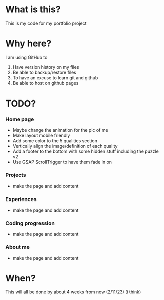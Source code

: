 # What is this?
This is my code for my portfolio project

# Why here?

I am using GitHub to

 1. Have version history on my files
 2. Be able to backup/restore files
 3. To have an excuse to learn git and github
 4. Be able to host on github pages

# TODO?

### Home page

 - Maybe change the animation for the pic of me 
 - Make layout mobile friendly
 - Add some color to the 5 qualities section
 - Vertically align the image/definition of each quality
 - Add a footer to the bottom with some hidden stuff including the puzzle v2
 - Use GSAP ScrollTrigger to have them fade in on 

### Projects

 - make the page and add content

### Experiences

 -  make the page and add content

### Coding progression

 - make the page and add content

### About me 

 - make the page and add content

# When?
This will all be done by about 4 weeks from now (2/11/23) (i think)
